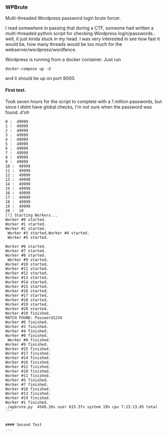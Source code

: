 ### WPBrute

Multi-threaded Wordpress password login brute forcer.

I read somewhere in passing that during a CTF, someone had written a multi-threaded python script for checking Wordpress login/passwords.. well, it just kinda stuck in my head. I was very interested in see how fast it would be, how many threads would be too much for the webserver/wordpress/wordfence.

Wordpress is running from a docker container. Just run

```
docker-compose up -d
```

and it should be up on port 8000.


#### First test.
Took seven hours for the script to complete with a 1 million passwords, but since I didnt have global checks, I'm not sure when the password was found.
*d'oh*

```
0 :  49999
1 :  49999
2 :  49999
3 :  49999
4 :  49999
5 :  49999
6 :  49999
7 :  49999
8 :  49999
9 :  49999
10 :  49999
11 :  49999
12 :  49999
13 :  49999
14 :  49999
15 :  49999
16 :  49999
17 :  49999
18 :  49999
19 :  49999
20 :  19
[!] Starting Workers...
Worker #0 started.
Worker #1 started.
Worker #2 started.
 Worker #3 started.Worker #4 started.
 Worker #5 started.

Worker #6 started.
Worker #7 started.
Worker #8 started.
 Worker #9 started.
Worker #10 started.
Worker #11 started.
Worker #12 started.
Worker #13 started.
Worker #14 started.
Worker #15 started.
Worker #16 started.
Worker #17 started.
Worker #18 started.
Worker #19 started.
Worker #20 started.
Worker #20 finished.
MATCH FOUND: Password1234
Worker #6 finished.
Worker #3 finished.
Worker #4 finished.
Worker #0 finished.
 Worker #8 finished.
Worker #9 finished.
Worker #15 finished.
Worker #17 finished.
Worker #14 finished.
Worker #16 finished.
Worker #12 finished.
Worker #10 finished.
Worker #11 finished.
Worker #5 finished.
Worker #7 finished.
Worker #18 finished.
Worker #13 finished.
Worker #19 finished.
Worker #1 finished.
./wpbrute.py  4549.26s user 615.37s system 19% cpu 7:13:13.85 total
'''


#### Second Test
...
